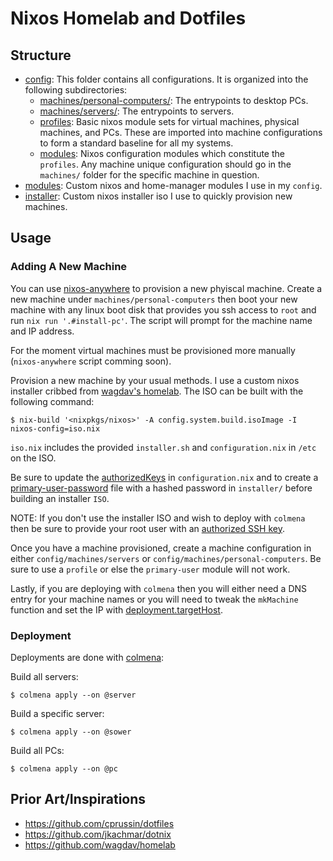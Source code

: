 # Nixos Homelab and Dotfiles

## Structure

- [config](https://github.com/solomon-b/nixos-config/tree/main/config): This folder contains all configurations. It is organized into the following subdirectories: 
  - [machines/personal-computers/<name>](https://github.com/solomon-b/nixos-config/tree/main/config/machines/personal-computers): The entrypoints to desktop PCs. 
  - [machines/servers/<name>](https://github.com/solomon-b/nixos-config/tree/main/config/machines/servers): The entrypoints to servers.
  - [profiles](https://github.com/solomon-b/nixos-config/tree/main/config/profiles): Basic nixos module sets for virtual machines, physical machines, and PCs. These are imported into machine configurations to form a standard baseline for all my systems.
  - [modules](https://github.com/solomon-b/nixos-config/tree/main/config/modules): Nixos configuration modules which constitute the `profiles`. Any machine unique configuration should go in the `machines/` folder for the specific machine in question.
- [modules](https://github.com/solomon-b/nixos-config/tree/main/modules): Custom nixos and home-manager modules I use in my `config`.
- [installer](https://github.com/solomon-b/nixos-config/tree/main/installer): Custom nixos installer iso I use to quickly provision new machines.
## Usage
### Adding A New Machine
You can use [nixos-anywhere](https://github.com/numtide/nixos-anywhere) to provision a new phyiscal machine. Create a new machine under `machines/personal-computers` then boot your new machine with any linux boot disk that provides you ssh access to `root` and run `nix run '.#install-pc'`. The script will prompt for the machine name and IP address.

For the moment virtual machines must be provisioned more manually (`nixos-anywhere` script comming soon).

Provision a new machine by your usual methods. I use a custom nixos installer cribbed from [wagdav's homelab](https://github.com/wagdav/homelab). The ISO can be built with the following command:

```
$ nix-build '<nixpkgs/nixos>' -A config.system.build.isoImage -I nixos-config=iso.nix
```

`iso.nix` includes the provided `installer.sh` and `configuration.nix` in `/etc` on the ISO.

Be sure to update the [authorizedKeys](https://github.com/solomon-b/nixos-config/blob/main/installer/configuration.nix#L30-L36) in `configuration.nix` and to create a [primary-user-password](https://github.com/solomon-b/nixos-config/blob/main/installer/iso.nix#L37) file with a hashed password in `installer/` before building an installer `ISO`.

NOTE: If you don't use the installer ISO and wish to deploy with `colmena` then be sure to provide your root user with an [authorized SSH key](https://github.com/solomon-b/nixos-config/blob/main/installer/configuration.nix#L48).

Once you have a machine provisioned, create a machine configuration in either `config/machines/servers` or `config/machines/personal-computers`. Be sure to use a `profile` or else the `primary-user` module will not work.

Lastly, if you are deploying with `colmena` then you will either need a DNS entry for your machine names or you will need to tweak the `mkMachine` function and set the IP with [deployment.targetHost](https://colmena.cli.rs/unstable/reference/deployment.html#deploymenttargethost).

### Deployment
Deployments are done with [colmena](https://colmena.cli.rs/unstable/reference/deployment.html#deploymenttargethost):

Build all servers:
```
$ colmena apply --on @server
```

Build a specific server:
```
$ colmena apply --on @sower
```

Build all PCs:
```
$ colmena apply --on @pc
```

## Prior Art/Inspirations

- https://github.com/cprussin/dotfiles
- https://github.com/jkachmar/dotnix
- https://github.com/wagdav/homelab
